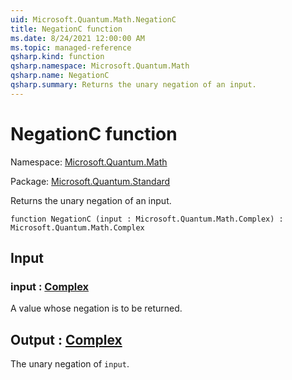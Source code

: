 ```yaml
---
uid: Microsoft.Quantum.Math.NegationC
title: NegationC function
ms.date: 8/24/2021 12:00:00 AM
ms.topic: managed-reference
qsharp.kind: function
qsharp.namespace: Microsoft.Quantum.Math
qsharp.name: NegationC
qsharp.summary: Returns the unary negation of an input.
---
```


# NegationC function

Namespace: [Microsoft.Quantum.Math](xref:Microsoft.Quantum.Math)

Package: [Microsoft.Quantum.Standard](https://nuget.org/packages/Microsoft.Quantum.Standard)


Returns the unary negation of an input.

```qsharp
function NegationC (input : Microsoft.Quantum.Math.Complex) : Microsoft.Quantum.Math.Complex
```


## Input

### input : [Complex](xref:Microsoft.Quantum.Math.Complex)

A value whose negation is to be returned.



## Output : [Complex](xref:Microsoft.Quantum.Math.Complex)

The unary negation of `input`.